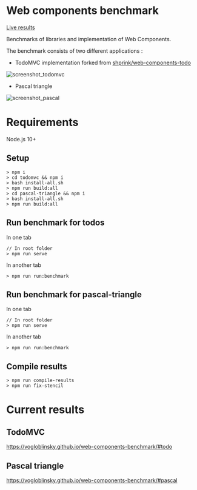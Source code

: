 # Web components benchmark

[Live results](https://vogloblinsky.github.io/web-components-benchmark/)

Benchmarks of libraries and implementation of Web Components.

The benchmark consists of two different applications :

-   TodoMVC implementation forked from [shprink/web-components-todo](https://github.com/shprink/web-components-todo)

![screenshot_todomvc](common/screenshot_todomvc.png)

-   Pascal triangle

![screenshot_pascal](common/screenshot_pascal.png)

# Requirements

Node.js 10+

## Setup

```
> npm i
> cd todomvc && npm i
> bash install-all.sh
> npm run build:all
> cd pascal-triangle && npm i
> bash install-all.sh
> npm run build:all
```

## Run benchmark for todos

In one tab

```
// In root folder
> npm run serve
```

In another tab

```
> npm run run:benchmark
```

## Run benchmark for pascal-triangle

In one tab

```
// In root folder
> npm run serve
```

In another tab

```
> npm run run:benchmark
```

## Compile results

```
> npm run compile-results
> npm run fix-stencil
```

# Current results

## TodoMVC

https://vogloblinsky.github.io/web-components-benchmark/#todo

## Pascal triangle

https://vogloblinsky.github.io/web-components-benchmark/#pascal
